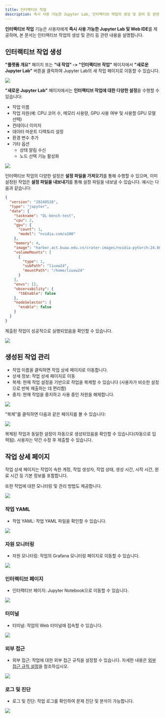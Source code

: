 ```yaml
---
title: 인터랙티브 작업
description: 즉시 사용 가능한 Jupyter Lab, 인터랙티브 작업의 생성 및 관리 등 관련 내용
---
```


**인터랙티브 작업** 기능은 사용자에게 **즉시 사용 가능한 Jupyter Lab 및 Web IDE**를 제공하며, 본 문서는 인터랙티브 작업의 생성 및 관리 등 관련 내용을 설명합니다.

## 인터랙티브 작업 생성

**"플랫폼 개요"** 페이지 또는 **"내 작업" -> "인터랙티브 작업"** 페이지에서 **"새로운 Jupyter Lab"** 버튼을 클릭하여 Jupyter Lab의 새 작업 페이지로 이동할 수 있습니다.

![](./images/inter/start.webp)

**"새로운 Jupyter Lab"** 페이지에서는 **인터랙티브 작업에 대한 다양한 설정**을 수행할 수 있습니다:

- 작업 이름
- 작업 자원(예: CPU 코어 수, 메모리 사용량, GPU 사용 여부 및 사용할 GPU 모델 선택)
- 컨테이너 이미지
- 데이터 마운트 디렉토리 설정
- 환경 변수 추가
- 기타 옵션
  - 상태 알림 수신
  - 노드 선택 기능 활성화

![](./images/inter/settings.webp)

인터랙티브 작업의 다양한 설정은 **설정 파일을 가져오기**를 통해 수행할 수 있으며, 이미 설정된 작업은 **설정 파일을 내보내기**를 통해 설정 파일을 내보낼 수 있습니다. 예시는 다음과 같습니다:

```json
{
  "version": "20240528",
  "type": "jupyter",
  "data": {
    "taskname": "DL-bench-test",
    "cpu": 2,
    "gpu": {
      "count": 1,
      "model": "nvidia.com/a100"
    },
    "memory": 4,
    "image": "harbor.act.buaa.edu.cn/crater-images/nvidia-pytorch:24.08-py3",
    "volumeMounts": [
      {
        "type": 1,
        "subPath": "liuxw24",
        "mountPath": "/home/liuxw24"
      }
    ],
    "envs": [],
    "observability": {
      "tbEnable": false
    },
    "nodeSelector": {
      "enable": false
    }
  }
}
```

제출된 작업이 성공적으로 실행되었음을 확인할 수 있습니다.

![](./images/inter/success.webp)

## 생성된 작업 관리

- 작업 이름을 클릭하면 작업 상세 페이지로 이동합니다.
- 상세 정보: 작업 상세 페이지로 이동
- 복제: 현재 작업 설정을 기반으로 작업을 복제할 수 있습니다 (사용자가 비슷한 설정으로 반복 제출하는 데 편리함)
- 중지: 현재 작업을 중지하고 사용 중인 자원을 해제합니다.

![](./images/inter/options.webp)

"복제"를 클릭하면 다음과 같은 페이지를 볼 수 있습니다:

![](./images/inter/clone.webp)

복제된 작업과 동일한 설정이 자동으로 생성되었음을 확인할 수 있습니다(자동으로 입력됨). 사용자는 약간 수정 후 제출할 수 있습니다.

## 작업 상세 페이지

작업 상세 페이지는 작업이 속한 계정, 작업 생성자, 작업 상태, 생성 시간, 시작 시간, 완료 시간 등 기본 정보를 포함합니다.

또한 작업에 대한 모니터링 및 관리 방법도 제공합니다.

![](./images/inter/detail.webp)

### 작업 YAML

- 작업 YAML: 작업 YAML 파일을 확인할 수 있습니다.

![](./images/inter/yaml.webp)

### 자원 모니터링

- 자원 모니터링: 작업의 Grafana 모니터링 페이지로 이동할 수 있습니다.

![](./images/inter/monitor.webp)

### 인터랙티브 페이지

- 인터랙티브 페이지: Jupyter Notebook으로 이동할 수 있습니다.

![](./images/inter/jupyter.webp)

### 터미널

- 터미널: 작업의 Web 터미널에 접속할 수 있습니다.

![](./images/inter/terminal.webp)

### 외부 접근

- 외부 접근: 작업에 대한 외부 접근 규칙을 설정할 수 있습니다. 자세한 내용은 [외부 접근 규칙 설정](../toolbox/external-access/ingress-rule.md)을 참조하십시오.

![](./images/inter/ingress.webp)

### 로그 및 진단

- 로그 및 진단: 작업 로그를 확인하여 문제 진단 및 분석이 가능합니다.

![](./images/inter/log.webp)